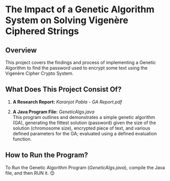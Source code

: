 # The Impact of a Genetic Algorithm System on Solving Vigenère Ciphered Strings

## Overview
This project covers the findings and process of implementing a Genetic Algorithm to find the password used to encrypt some text using the Vigenère Cipher Crypto System.
## What Does This Project Consist Of?
1. **A Research Report:** *Karanjot Pabla - GA Report.pdf*  

2. **A Java Program File:** *GeneticAlgs.java*  
This program outlines and demonstrates a simple genetic algorithm (GA), generating the fittest solution (password) given the size of the solution (chromosome size), encrypted piece of text, and various defined parameters for the GA; evaluated using a defined evaluation function.

## How to Run the Program?
To Run the Genetic Algorithm Program (*GeneticAlgs.java*), compile the Java file, and then RUN it. 😊
